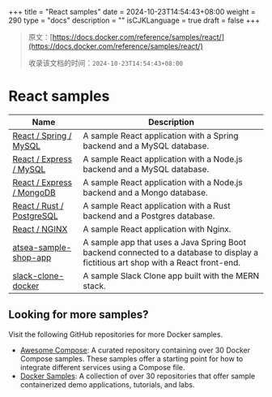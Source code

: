 +++
title = "React samples"
date = 2024-10-23T14:54:43+08:00
weight = 290
type = "docs"
description = ""
isCJKLanguage = true
draft = false
+++

> 原文：[https://docs.docker.com/reference/samples/react/](https://docs.docker.com/reference/samples/react/)
>
> 收录该文档的时间：`2024-10-23T14:54:43+08:00`

# React samples

| Name                                                         | Description                                                  |
| ------------------------------------------------------------ | ------------------------------------------------------------ |
| [React / Spring / MySQL](https://github.com/docker/awesome-compose/tree/master/react-java-mysql) | A sample React application with a Spring backend and a MySQL database. |
| [React / Express / MySQL](https://github.com/docker/awesome-compose/tree/master/react-express-mysql) | A sample React application with a Node.js backend and a MySQL database. |
| [React / Express / MongoDB](https://github.com/docker/awesome-compose/tree/master/react-express-mongodb) | A sample React application with a Node.js backend and a Mongo database. |
| [React / Rust / PostgreSQL](https://github.com/docker/awesome-compose/tree/master/react-rust-postgres) | A sample React application with a Rust backend and a Postgres database. |
| [React / NGINX](https://github.com/docker/awesome-compose/tree/master/react-nginx) | A sample React application with Nginx.                       |
| [atsea-sample-shop-app](https://github.com/dockersamples/atsea-sample-shop-app) | A sample app that uses a Java Spring Boot backend connected to a database to display a fictitious art shop with a React front-end. |
| [slack-clone-docker](https://github.com/dockersamples/slack-clone-docker) | A sample Slack Clone app built with the MERN stack.          |

## Looking for more samples?

Visit the following GitHub repositories for more Docker samples.

- [Awesome Compose](https://github.com/docker/awesome-compose): A curated repository containing over 30 Docker Compose samples. These samples offer a starting point for how to integrate different services using a Compose file.
- [Docker Samples](https://github.com/dockersamples?q=&type=all&language=&sort=stargazers): A collection of over 30 repositories that offer sample containerized demo applications, tutorials, and labs.
